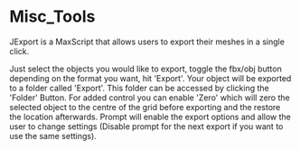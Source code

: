 # Misc_Tools
JExport is a MaxScript that allows users to export their meshes in a single click.

Just select the objects you would like to export, toggle the fbx/obj button depending on the format you want, hit 'Export'. Your object will be exported to a folder called 'Export'. This folder can be accessed by clicking the 'Folder' Button. 
For added control you can enable 'Zero' which will zero the selected object to the centre of the grid before exporting and the restore the location afterwards. Prompt will enable the export options and allow the user to change settings (Disable prompt for the next export if you want to use the same settings).
